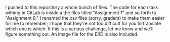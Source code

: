 I pushed to this repository a whole bunch of files. The code for each task withing in GitLab is inside a the 
files titled "Assignment 1" and so forth to "Assignment 8." I renamed the csv files (sorry, graders) to make them
easier for me to remember; I hope that they're not too difficult for you to translate which one is which. If this is a serious
challenge, let me know and we'll figure something out. An image file for the ERD is also included. 



